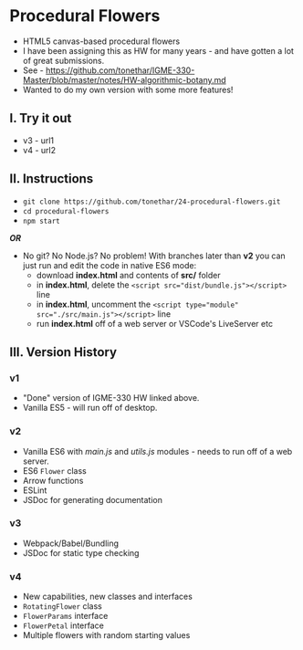 # Procedural Flowers
- HTML5 canvas-based procedural flowers
- I have been assigning this as HW for many years - and have gotten a lot of great submissions.
- See - https://github.com/tonethar/IGME-330-Master/blob/master/notes/HW-algorithmic-botany.md
- Wanted to do my own version with some more features!

## I. Try it out
- v3 - url1
- v4 - url2

## II. Instructions
- `git clone https://github.com/tonethar/24-procedural-flowers.git`
- `cd procedural-flowers`
- `npm start`

***OR***

- No git? No Node.js? No problem! With branches later than **v2** you can just run and edit the code in native ES6 mode:
  - download **index.html** and contents of **src/** folder
  - in **index.html**, delete the `<script src="dist/bundle.js"></script>` line
  - in **index.html**, uncomment the `<script type="module" src="./src/main.js"></script>` line
  - run **index.html** off of a web server or VSCode's LiveServer etc

## III. Version History

### v1
- "Done" version of IGME-330 HW linked above.
- Vanilla ES5 - will run off of desktop.

### v2
- Vanilla ES6 with *main.js* and *utils.js* modules - needs to run off of a web server.
- ES6 `Flower` class
- Arrow functions
- ESLint
- JSDoc for generating documentation

### v3
- Webpack/Babel/Bundling
- JSDoc for static type checking

### v4
- New capabilities, new classes and interfaces
- `RotatingFlower` class
- `FlowerParams` interface
- `FlowerPetal` interface
- Multiple flowers with random starting values
